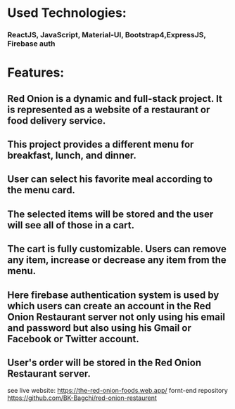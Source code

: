 # Used Technologies:
### ReactJS, JavaScript, Material-UI, Bootstrap4,ExpressJS, Firebase auth
# Features:
## Red Onion is a dynamic and full-stack project. It is represented as a website of a restaurant or food delivery service.
## This project provides a different menu for breakfast, lunch, and dinner.
## User can select his favorite meal according to the menu card.
## The selected items will be stored and the user will see all of those in a cart.
## The cart is fully customizable. Users can remove any item, increase or decrease any item from the menu.
## Here firebase authentication system is used by which users can create an account in the Red Onion Restaurant server not only using his email and password but also using his Gmail or Facebook or Twitter account.
## User's order will be stored in the Red Onion Restaurant server.

see live website: https://the-red-onion-foods.web.app/
fornt-end repository https://github.com/BK-Bagchi/red-onion-restaurent
